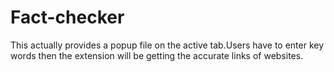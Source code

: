 # Fact-checker
This actually provides a popup file on the active tab.Users have to enter key words then the extension will be getting the accurate links of websites.
